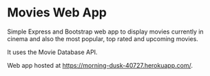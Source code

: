 # Movies Web App

Simple Express and Bootstrap web app to display movies currently in cinema and also the most popular, top rated and upcoming movies.

It uses the Movie Database API.

Web app hosted at https://morning-dusk-40727.herokuapp.com/.
